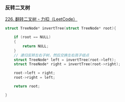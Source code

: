 ### 反转二叉树

[226. 翻转二叉树 - 力扣（LeetCode）](https://leetcode.cn/problems/invert-binary-tree/)

```c
struct TreeNode* invertTree(struct TreeNode* root){

    if (root == NULL) 
    {
        return NULL;
    }
    // 递归反转左右子树，然后交换左右孩子结点
    struct TreeNode* left = invertTree(root->left);
    struct TreeNode* right = invertTree(root->right);

    root->left = right;
    root->right = left;

    return root;

}
```